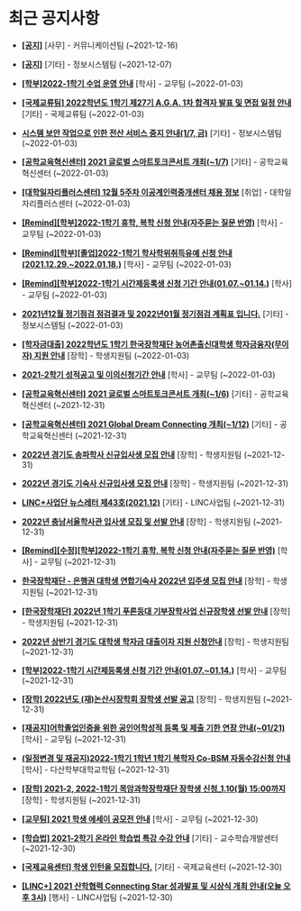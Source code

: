 # 최근 공지사항

* **[[공지]](http://ajou.ac.kr/kr/ajou/notice.do?mode=view&amp;articleNo=147976&amp;article.offset=0&amp;articleLimit=30)**
 [사무] - 커뮤니케이션팀 (~2021-12-16)

* **[[공지]](http://ajou.ac.kr/kr/ajou/notice.do?mode=view&amp;articleNo=141548&amp;article.offset=0&amp;articleLimit=30)**
 [기타] - 정보시스템팀 (~2021-12-07)

* **[[학부]2022-1학기 수업 운영 안내](http://ajou.ac.kr/kr/ajou/notice.do?mode=view&amp;articleNo=179264&amp;article.offset=0&amp;articleLimit=30)**
 [학사] - 교무팀 (~2022-01-03)

* **[[국제교류팀] 2022학년도 1학기 제27기 A.G.A. 1차 합격자 발표 및 면접 일정 안내](http://ajou.ac.kr/kr/ajou/notice.do?mode=view&amp;articleNo=179250&amp;article.offset=0&amp;articleLimit=30)**
 [기타] - 국제교류팀 (~2022-01-03)

* **[시스템 보안 작업으로 인한 전산 서비스 중지 안내(1/7, 금)](http://ajou.ac.kr/kr/ajou/notice.do?mode=view&amp;articleNo=179243&amp;article.offset=0&amp;articleLimit=30)**
 [기타] - 정보시스템팀 (~2022-01-03)

* **[[공학교육혁신센터] 2021 글로벌 스마트토크콘서트 개최(~1/7)](http://ajou.ac.kr/kr/ajou/notice.do?mode=view&amp;articleNo=179242&amp;article.offset=0&amp;articleLimit=30)**
 [기타] - 공학교육혁신센터 (~2022-01-03)

* **[[대학일자리플러스센터] 12월 5주차 이공계인력중개센터 채용 정보](http://ajou.ac.kr/kr/ajou/notice.do?mode=view&amp;articleNo=179238&amp;article.offset=0&amp;articleLimit=30)**
 [취업] - 대학일자리플러스센터 (~2022-01-03)

* **[[Remind][학부]2022-1학기 휴학, 복학 신청 안내(자주묻는 질문 반영)](http://ajou.ac.kr/kr/ajou/notice.do?mode=view&amp;articleNo=179236&amp;article.offset=0&amp;articleLimit=30)**
 [학사] - 교무팀 (~2022-01-03)

* **[[Remind][학부][졸업]2022-1학기 학사학위취득유예 신청 안내(2021.12.29.~2022.01.18.)](http://ajou.ac.kr/kr/ajou/notice.do?mode=view&amp;articleNo=179235&amp;article.offset=0&amp;articleLimit=30)**
 [학사] - 교무팀 (~2022-01-03)

* **[[Remind][학부]2022-1학기 시간제등록생 신청 기간 안내(01.07.~01.14.)](http://ajou.ac.kr/kr/ajou/notice.do?mode=view&amp;articleNo=179234&amp;article.offset=0&amp;articleLimit=30)**
 [학사] - 교무팀 (~2022-01-03)

* **[2021년12월 정기점검 점검결과 및 2022년01월 정기점검 계획표 입니다.](http://ajou.ac.kr/kr/ajou/notice.do?mode=view&amp;articleNo=179233&amp;article.offset=0&amp;articleLimit=30)**
 [기타] - 정보시스템팀 (~2022-01-03)

* **[[학자금대출] 2022학년도 1학기 한국장학재단 농어촌출신대학생 학자금융자(무이자) 지원 안내](http://ajou.ac.kr/kr/ajou/notice.do?mode=view&amp;articleNo=179231&amp;article.offset=0&amp;articleLimit=30)**
 [장학] - 학생지원팀 (~2022-01-03)

* **[2021-2학기 성적공고 및 이의신청기간 안내](http://ajou.ac.kr/kr/ajou/notice.do?mode=view&amp;articleNo=179227&amp;article.offset=0&amp;articleLimit=30)**
 [학사] - 교무팀 (~2022-01-03)

* **[[공학교육혁신센터] 2021 글로벌 스마트토크콘서트 개최(~1/6)](http://ajou.ac.kr/kr/ajou/notice.do?mode=view&amp;articleNo=179211&amp;article.offset=0&amp;articleLimit=30)**
 [기타] - 공학교육혁신센터 (~2021-12-31)

* **[[공학교육혁신센터] 2021 Global Dream Connecting 개최(~1/12)](http://ajou.ac.kr/kr/ajou/notice.do?mode=view&amp;articleNo=179210&amp;article.offset=0&amp;articleLimit=30)**
 [기타] - 공학교육혁신센터 (~2021-12-31)

* **[2022년 경기도 송파학사 신규입사생 모집 안내](http://ajou.ac.kr/kr/ajou/notice.do?mode=view&amp;articleNo=179208&amp;article.offset=0&amp;articleLimit=30)**
 [장학] - 학생지원팀 (~2021-12-31)

* **[2022년 경기도 기숙사 신규입사생 모집 안내](http://ajou.ac.kr/kr/ajou/notice.do?mode=view&amp;articleNo=179207&amp;article.offset=0&amp;articleLimit=30)**
 [장학] - 학생지원팀 (~2021-12-31)

* **[LINC+사업단 뉴스레터 제43호(2021.12)](http://ajou.ac.kr/kr/ajou/notice.do?mode=view&amp;articleNo=179206&amp;article.offset=0&amp;articleLimit=30)**
 [기타] - LINC사업팀 (~2021-12-31)

* **[2022년 충남서울학사관 입사생 모집 및 선발 안내](http://ajou.ac.kr/kr/ajou/notice.do?mode=view&amp;articleNo=179204&amp;article.offset=0&amp;articleLimit=30)**
 [장학] - 학생지원팀 (~2021-12-31)

* **[[Remind][수정][학부]2022-1학기 휴학, 복학 신청 안내(자주묻는 질문 반영)](http://ajou.ac.kr/kr/ajou/notice.do?mode=view&amp;articleNo=179203&amp;article.offset=0&amp;articleLimit=30)**
 [학사] - 교무팀 (~2021-12-31)

* **[한국장학재단 - 은행권 대학생 연합기숙사 2022년 입주생 모집 안내](http://ajou.ac.kr/kr/ajou/notice.do?mode=view&amp;articleNo=179201&amp;article.offset=0&amp;articleLimit=30)**
 [장학] - 학생지원팀 (~2021-12-31)

* **[[한국장학재단] 2022년 1학기 푸른등대 기부장학사업 신규장학생 선발 안내](http://ajou.ac.kr/kr/ajou/notice.do?mode=view&amp;articleNo=179200&amp;article.offset=0&amp;articleLimit=30)**
 [장학] - 학생지원팀 (~2021-12-31)

* **[2022년 상반기 경기도 대학생 학자금 대출이자 지원 신청안내](http://ajou.ac.kr/kr/ajou/notice.do?mode=view&amp;articleNo=179199&amp;article.offset=0&amp;articleLimit=30)**
 [장학] - 학생지원팀 (~2021-12-31)

* **[[학부]2022-1학기 시간제등록생 신청 기간 안내(01.07.~01.14.)](http://ajou.ac.kr/kr/ajou/notice.do?mode=view&amp;articleNo=179197&amp;article.offset=0&amp;articleLimit=30)**
 [학사] - 교무팀 (~2021-12-31)

* **[[장학] 2022년도 (재)논산시장학회 장학생 선발 공고](http://ajou.ac.kr/kr/ajou/notice.do?mode=view&amp;articleNo=179196&amp;article.offset=0&amp;articleLimit=30)**
 [장학] - 학생지원팀 (~2021-12-31)

* **[[재공지]어학졸업인증을 위한 공인어학성적 등록 및 제출 기한 연장 안내(~01/21)](http://ajou.ac.kr/kr/ajou/notice.do?mode=view&amp;articleNo=179192&amp;article.offset=0&amp;articleLimit=30)**
 [학사] - 교무팀 (~2021-12-31)

* **[(일정변경 및 재공지)2022-1학기 1학년 1학기 복학자 Co-BSM 자동수강신청 안내](http://ajou.ac.kr/kr/ajou/notice.do?mode=view&amp;articleNo=179188&amp;article.offset=0&amp;articleLimit=30)**
 [학사] - 다산학부대학교학팀 (~2021-12-31)

* **[[장학] 2021-2, 2022-1학기 목암과학장학재단 장학생 신청_1.10(월) 15:00까지](http://ajou.ac.kr/kr/ajou/notice.do?mode=view&amp;articleNo=179187&amp;article.offset=0&amp;articleLimit=30)**
 [장학] - 학생지원팀 (~2021-12-31)

* **[[교무팀] 2021 학생 에세이 공모전 안내](http://ajou.ac.kr/kr/ajou/notice.do?mode=view&amp;articleNo=179181&amp;article.offset=0&amp;articleLimit=30)**
 [학사] - 교무팀 (~2021-12-30)

* **[[학습법] 2021-2학기 온라인 학습법 특강 수강 안내](http://ajou.ac.kr/kr/ajou/notice.do?mode=view&amp;articleNo=179170&amp;article.offset=0&amp;articleLimit=30)**
 [기타] - 교수학습개발센터 (~2021-12-30)

* **[[국제교육센터] 학생 인턴을 모집합니다.](http://ajou.ac.kr/kr/ajou/notice.do?mode=view&amp;articleNo=179169&amp;article.offset=0&amp;articleLimit=30)**
 [기타] - 국제교육센터 (~2021-12-30)

* **[[LINC+] 2021 산학협력 Connecting Star 성과발표 및 시상식 개최 안내(오늘 오후 3시)](http://ajou.ac.kr/kr/ajou/notice.do?mode=view&amp;articleNo=179168&amp;article.offset=0&amp;articleLimit=30)**
 [행사] - LINC사업팀 (~2021-12-30)
